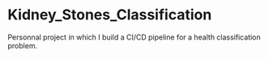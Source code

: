 # Kidney_Stones_Classification

Personnal project in which I build a CI/CD pipeline for a health classification problem.
